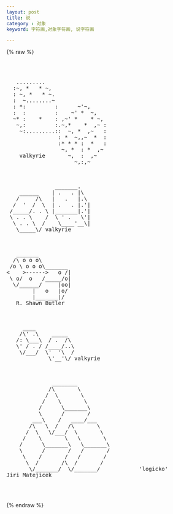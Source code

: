 ```yaml
---
layout: post
title: 说
category : 对象
keyword: 字符画,对象字符画, 说字符画

---
```

{% raw %}
<pre>



   .........
  :~, *   * ~,
  : ~, *   * ~.
  :  ~........~
  : *:         :      ~'~,
  :  :         :    ~' *  ~,
  ~* :    *    : ,~' *    * ~,
   ~,:         :.~,*    *  ,~ :
    ~:.........::  ~, *  ,~   :
                : *  ~,,~  *  :
                :* * * :  *   :
                 ~, *  : *  ,~
    valkyrie       ~,  :  ,~
                     ~,:,~



               _______.
    ______    | .   . |\
   /     /\   |   .   |.\
  /  '  /  \  | .   . |.'|
 /_____/. . \ |_______|.'|
 \ . . \    /  \ ' .   \'|
  \ . . \  /    \____'__\|
   \_____\/ valkyrie 



   _______
  /\ o o o\
 /o \ o o o\_______
<    >------>   o /|
 \ o/  o   /_____/o|
  \/______/     |oo|
        |   o   |o/
        |_______|/
   R. Shawn Butler



     ____
    /\' .\    _____
   /: \___\  / .  /\
   \' / . / /____/..\
    \/___/  \'  '\  /
             \'__'\/ valkyrie 



              ________
             /\       \
            /  \       \
           /    \       \
          /      \_______\
          \      /       /
        ___\    /   ____/___
       /\   \  /   /\       \
      /  \   \/___/  \       \
     /    \       \   \       \
    /      \_______\   \_______\
    \      /       /   /       /
     \    /       /   /       /
      \  /       /\  /       /
       \/_______/  \/_______/            'logicko'
Jiri Matejicek 


 </pre>
{% endraw %}
